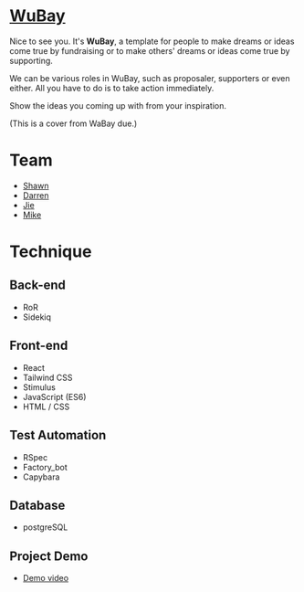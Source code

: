 # [WuBay](https://wubaywubay.herokuapp.com/)
Nice to see you. It's **WuBay**, a template for people to make dreams or ideas come true by fundraising or to make others' dreams or ideas come true by supporting.

We can be various roles in WuBay, such as proposaler, supporters or even either. All you have to do is to take action immediately. 

Show the ideas you coming up with from your inspiration.

(This is a cover from WaBay due.)

# Team
- [Shawn](https://github.com/kuoyuhsiang)
- [Darren](https://github.com/DazzaWoo)
- [Jie](https://github.com/lee-yu-jie)
- [Mike](https://github.com/wl02599509)

# Technique

## Back-end
- RoR
- Sidekiq

## Front-end
- React
- Tailwind CSS
- Stimulus
- JavaScript (ES6)
- HTML / CSS

## Test Automation
- RSpec
- Factory_bot
- Capybara

## Database
- postgreSQL

## Project Demo
- [Demo video](https://www.youtube.com/watch?v=VmQKKfYcdMc)



